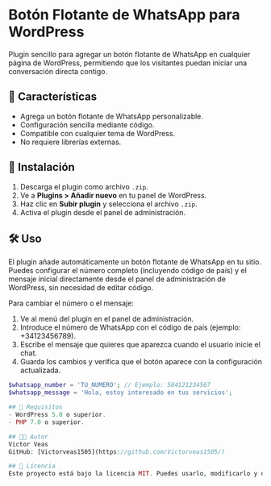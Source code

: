 # Botón Flotante de WhatsApp para WordPress

Plugin sencillo para agregar un botón flotante de WhatsApp en cualquier página de WordPress, permitiendo que los visitantes puedan iniciar una conversación directa contigo.

## 📌 Características
- Agrega un botón flotante de WhatsApp personalizable.
- Configuración sencilla mediante código.
- Compatible con cualquier tema de WordPress.
- No requiere librerías externas.

## 🚀 Instalación
1. Descarga el plugin como archivo `.zip`.
2. Ve a **Plugins > Añadir nuevo** en tu panel de WordPress.
3. Haz clic en **Subir plugin** y selecciona el archivo `.zip`.
4. Activa el plugin desde el panel de administración.

## 🛠 Uso
El plugin añade automáticamente un botón flotante de WhatsApp en tu sitio.  
Puedes configurar el número completo (incluyendo código de país) y el mensaje inicial directamente desde el panel de administración de WordPress, sin necesidad de editar código.

Para cambiar el número o el mensaje:  
1. Ve al menú del plugin en el panel de administración.  
2. Introduce el número de WhatsApp con el código de país (ejemplo: +34123456789).  
3. Escribe el mensaje que quieres que aparezca cuando el usuario inicie el chat.  
4. Guarda los cambios y verifica que el botón aparece con la configuración actualizada.

```php
$whatsapp_number = 'TU_NUMERO'; // Ejemplo: 584121234567
$whatsapp_message = 'Hola, estoy interesado en tus servicios';

## 📄 Requisitos
- WordPress 5.0 o superior.
- PHP 7.0 o superior.

## 👨‍💻 Autor
Victor Veas  
GitHub: [Victorveas1505](https://github.com/Victorveas1505/)

## 📜 Licencia
Este proyecto está bajo la licencia MIT. Puedes usarlo, modificarlo y distribuirlo libremente.
